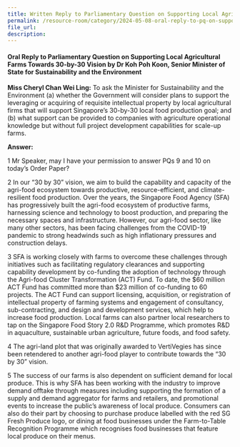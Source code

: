 ```yaml
---
title: Written Reply to Parliamentary Question on Supporting Local Agricultural Farms towards 30-by-30 vision
permalink: /resource-room/category/2024-05-08-oral-reply-to-pq-on-supporting-local-agricultural-farms-towards-30-by-30-vision
file_url:
description:
---
```

 
#### Oral Reply to Parliamentary Question on Supporting Local Agricultural Farms Towards 30-by-30 Vision by Dr Koh Poh Koon, Senior Minister of State for Sustainability and the Environment

**Miss Cheryl Chan Wei Ling:** To ask the Minister for Sustainability and the Environment (a) whether the Government will consider plans to support the leveraging or acquiring of requisite intellectual property by local agricultural firms that will support Singapore’s 30-by-30 local food production goal; and (b) what support can be provided to companies with agriculture operational knowledge but without full project development capabilities for scale-up farms.

**Answer:**

1 Mr Speaker, may I have your permission to answer PQs 9 and 10 on today’s Order Paper?

2 In our “30 by 30” vision, we aim to build the capability and capacity of the agri-food ecosystem towards productive, resource-efficient, and climate-resilient food production. Over the years, the Singapore Food Agency (SFA) has progressively built the agri-food ecosystem of productive farms, harnessing science and technology to boost production, and preparing the necessary spaces and infrastructure. However, our agri-food sector, like many other sectors, has been facing challenges from the COVID-19 pandemic to strong headwinds such as high inflationary pressures and construction delays.

3 SFA is working closely with farms to overcome these challenges through initiatives such as facilitating regulatory clearances and supporting capability development by co-funding the adoption of technology through the Agri-food Cluster Transformation (ACT) Fund. To date, the $60 million ACT Fund has committed more than $23 million of co-funding to 60 projects. The ACT Fund can support licensing, acquisition, or registration of intellectual property of farming systems and engagement of consultancy, sub-contracting, and design and development services, which help to increase food production. Local farms can also partner local researchers to tap on the Singapore Food Story 2.0 R&D Programme, which promotes R&D in aquaculture, sustainable urban agriculture, future foods, and food safety.

4 The agri-land plot that was originally awarded to VertiVegies has since been retendered to another agri-food player to contribute towards the “30 by 30” vision.

5 The success of our farms is also dependent on sufficient demand for local produce. This is why SFA has been working with the industry to improve demand offtake through measures including supporting the formation of a supply and demand aggregator for farms and retailers, and promotional events to increase the public’s awareness of local produce. Consumers can also do their part by choosing to purchase produce labelled with the red SG Fresh Produce logo, or dining at food businesses under the Farm-to-Table Recognition Programme which recognises food businesses that feature local produce on their menus.
